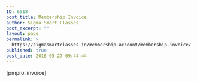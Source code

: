 ```yaml
---
ID: 6518
post_title: Membership Invoice
author: Sigma Smart Classes
post_excerpt: ""
layout: page
permalink: >
  https://sigmasmartclasses.in/membership-account/membership-invoice/
published: true
post_date: 2016-05-27 09:44:44
---
```

[pmpro_invoice]